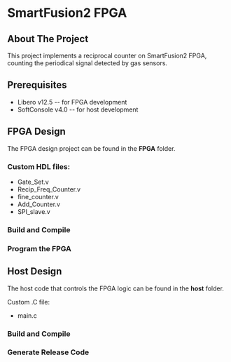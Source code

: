 # SmartFusion2 FPGA

<!-- TABLE OF CONTENTS -->
<!-- ## Table of Contents

* [About the Project](#about-the-project)
  * [Built With](#built-with)
* [Dataset](#dataset)
  * [Synthetic data](#synthetic-data)
  * [Real-case data](#real-case-data)
* [Getting Started](#getting-started)
  * [Prerequisites](#prerequisites)
  * [Installation](#installation)
* [Usage](#usage)
* [Roadmap](#roadmap) -->



<!-- ABOUT THE PROJECT -->
## About The Project

This project implements a reciprocal counter on SmartFusion2 FPGA, counting the periodical signal detected by gas sensors.


## Prerequisites

* Libero v12.5 -- for FPGA development
* SoftConsole v4.0 -- for host development


<!-- GETTING STARTED -->
## FPGA Design

The FPGA design project can be found in the **FPGA** folder.

### Custom HDL files:

* Gate_Set.v
* Recip_Freq_Counter.v
* fine_counter.v
* Add_Counter.v
* SPI_slave.v

### Build and Compile

### Program the FPGA

## Host Design

The host code that controls the FPGA logic can be found in the **host** folder.

Custom .C file:
* main.c

### Build and Compile

### Generate Release Code


